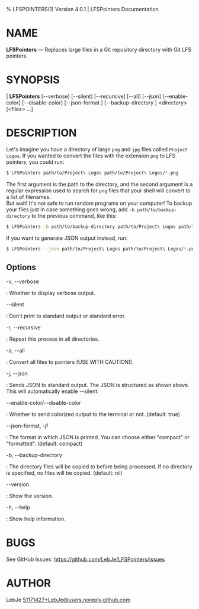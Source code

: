 % LFSPOINTERS(1) Version 4.0.1 | LFSPointers Documentation

NAME
====

**LFSPointers** — Replaces large files in a Git repository directory with Git LFS pointers.

SYNOPSIS
========

|  **LFSPointers** [\--verbose] [\--silent] [\--recursive] [\--all] [\--json] [\--enable-color] [\--disable-color] [\--json-format <json-format>] [\--backup-directory <backup-directory>] \<directory\> [\<files\> ...]

DESCRIPTION
===========

Let's imagine you have a directory of large `png` and `jpg` files called `Project Logos`. If you wanted to convert the files with the extension `png` to LFS pointers, you could run:

```bash
$ LFSPointers path/to/Project\ Logos path/to/Project\ Logos/*.png
```

The first argument is the path to the directory, and the second argument is a regular expression used to search for `png` files that your shell will convert to a list of filenames.\
But wait! It's not safe to run random programs on your computer! To backup your files just in case something goes wrong, add `-b path/to/backup-directory` to the previous command, like this:

```bash
$ LFSPointers -b path/to/backup-directory path/to/Project\ Logos path/to/Project\ Logos/*.png
```

If you want to generate JSON output instead, run:

```bash
$ LFSPointers --json path/to/Project\ Logos path/to/Project\ Logos/*.png
```

Options
-------

-v, \--verbose

: Whether to display verbose output.

\--silent               

: Don't print to standard output or standard error.

-r, \--recursive         

: Repeat this process in all directories.

-a, \--all               

: Convert all files to pointers (USE WITH CAUTION!).

\-j, \--json                  

: Sends JSON to standard output. The JSON is structured as shown above. This will automatically enable \--silent.

\--enable-color/\--disable-color

: Whether to send colorized output to the terminal or not. (default: true)

\--json-format, \-jf <json-format>

: The format in which JSON is printed. You can choose either "compact" or "formatted". (default: compact)

-b, \--backup-directory <backup-directory>

: The directory files will be copied to before being processed. If no directory is specified, no files will be copied. (default: nil)

\--version

: Show the version.

-h, \--help              

: Show help information.

BUGS
====

See GitHub Issues: <https://github.com/LebJe/LFSPointers/issues>

AUTHOR
======

LebJe <51171427+LebJe@users.noreply.github.com>
